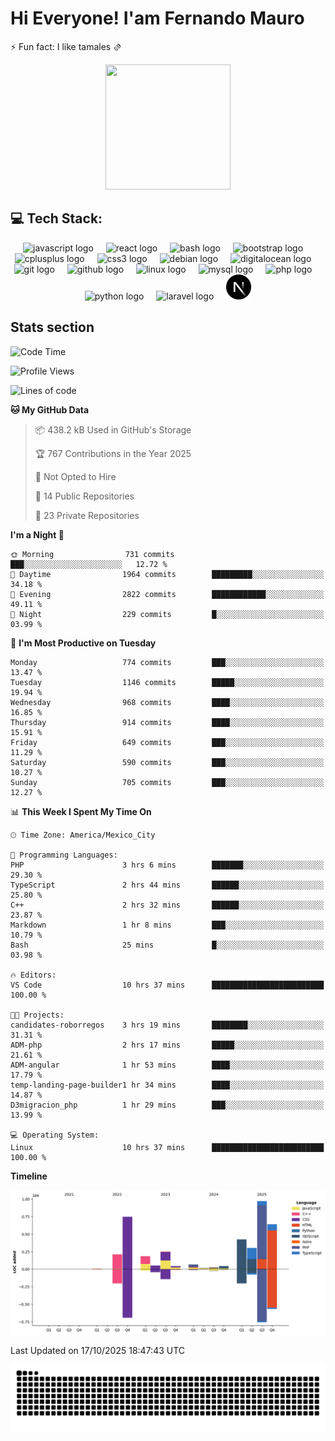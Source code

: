 <h1>Hi Everyone! I'am Fernando Mauro </h1>
<p>⚡ Fun fact: I like tamales 🫔</p>

<div align="center">
  <img height="200" width="200" src="https://c.tenor.com/D9bWSaEUuwoAAAAC/tenor.gif"  />
</div>

## 💻 Tech Stack:
<div align="center">
  <img src="https://cdn.jsdelivr.net/gh/devicons/devicon/icons/javascript/javascript-original.svg" height="40" width="40" alt="javascript logo"  />
  <img width="12" />
  <img src="https://cdn.jsdelivr.net/gh/devicons/devicon/icons/react/react-original.svg" height="40" width="40" alt="react logo"  />
  <img width="12" />
  <img src="https://cdn.jsdelivr.net/gh/devicons/devicon/icons/bash/bash-original.svg" height="40" width="40" alt="bash logo"  />
  <img width="12" />
  <img src="https://cdn.jsdelivr.net/gh/devicons/devicon/icons/bootstrap/bootstrap-original.svg" height="40" width="40" alt="bootstrap logo"  />
  <img width="12" />
  <img src="https://cdn.jsdelivr.net/gh/devicons/devicon/icons/cplusplus/cplusplus-original.svg" height="40" width="40" alt="cplusplus logo"  />
  <img width="12" />
  <img src="https://cdn.jsdelivr.net/gh/devicons/devicon/icons/css3/css3-original.svg" height="40" width="40" alt="css3 logo"  />
  <img width="12" />
  <img src="https://cdn.jsdelivr.net/gh/devicons/devicon/icons/debian/debian-original.svg" height="40" width="40" alt="debian logo"  />
  <img width="12" />
  <img src="https://cdn.jsdelivr.net/gh/devicons/devicon/icons/digitalocean/digitalocean-original.svg" height="40" width="40" alt="digitalocean logo"  />
  <img width="12" />
  <img src="https://cdn.jsdelivr.net/gh/devicons/devicon/icons/git/git-original.svg" height="40" width="40" alt="git logo"  />
  <img width="12" />
  <img src="https://cdn.jsdelivr.net/gh/devicons/devicon/icons/github/github-original.svg" height="40" width="40" alt="github logo"  />
  <img width="12" />
  <img src="https://cdn.jsdelivr.net/gh/devicons/devicon/icons/linux/linux-original.svg" height="40" width="40" alt="linux logo"  />
  <img width="12" />
  <img src="https://cdn.jsdelivr.net/gh/devicons/devicon/icons/mysql/mysql-original.svg" height="40" width="40" alt="mysql logo"  />
  <img width="12" />
  <img src="https://cdn.jsdelivr.net/gh/devicons/devicon/icons/php/php-original.svg" height="40" width="40" alt="php logo"  />
  <img width="12" />
  <img src="https://cdn.jsdelivr.net/gh/devicons/devicon/icons/python/python-original.svg" height="40" width="40" alt="python logo"  />
  <img width="12" />
  <img src="https://upload.wikimedia.org/wikipedia/commons/thumb/9/9a/Laravel.svg/50px-Laravel.svg.png" height="40" width="40" alt="laravel logo"  />
  <img width="12" />
  <img src="https://raw.githubusercontent.com/devicons/devicon/ca28c779441053191ff11710fe24a9e6c23690d6/icons/nextjs/nextjs-original.svg" height="40" width="40" alt="Next js logo"  />
</div>

## Stats section
<!--START_SECTION:waka-->
![Code Time](http://img.shields.io/badge/Code%20Time-1%2C532%20hrs%2037%20mins-blue)

![Profile Views](http://img.shields.io/badge/Profile%20Views-4-blue)

![Lines of code](https://img.shields.io/badge/From%20Hello%20World%20I%27ve%20Written-4.0%20million%20lines%20of%20code-blue)

**🐱 My GitHub Data** 

> 📦 438.2 kB Used in GitHub's Storage 
 > 
> 🏆 767 Contributions in the Year 2025
 > 
> 🚫 Not Opted to Hire
 > 
> 📜 14 Public Repositories 
 > 
> 🔑 23 Private Repositories 
 > 
**I'm a Night 🦉** 

```text
🌞 Morning                731 commits         ███░░░░░░░░░░░░░░░░░░░░░░   12.72 % 
🌆 Daytime                1964 commits        █████████░░░░░░░░░░░░░░░░   34.18 % 
🌃 Evening                2822 commits        ████████████░░░░░░░░░░░░░   49.11 % 
🌙 Night                  229 commits         █░░░░░░░░░░░░░░░░░░░░░░░░   03.99 % 
```
📅 **I'm Most Productive on Tuesday** 

```text
Monday                   774 commits         ███░░░░░░░░░░░░░░░░░░░░░░   13.47 % 
Tuesday                  1146 commits        █████░░░░░░░░░░░░░░░░░░░░   19.94 % 
Wednesday                968 commits         ████░░░░░░░░░░░░░░░░░░░░░   16.85 % 
Thursday                 914 commits         ████░░░░░░░░░░░░░░░░░░░░░   15.91 % 
Friday                   649 commits         ███░░░░░░░░░░░░░░░░░░░░░░   11.29 % 
Saturday                 590 commits         ███░░░░░░░░░░░░░░░░░░░░░░   10.27 % 
Sunday                   705 commits         ███░░░░░░░░░░░░░░░░░░░░░░   12.27 % 
```


📊 **This Week I Spent My Time On** 

```text
🕑︎ Time Zone: America/Mexico_City

💬 Programming Languages: 
PHP                      3 hrs 6 mins        ███████░░░░░░░░░░░░░░░░░░   29.30 % 
TypeScript               2 hrs 44 mins       ██████░░░░░░░░░░░░░░░░░░░   25.80 % 
C++                      2 hrs 32 mins       ██████░░░░░░░░░░░░░░░░░░░   23.87 % 
Markdown                 1 hr 8 mins         ███░░░░░░░░░░░░░░░░░░░░░░   10.79 % 
Bash                     25 mins             █░░░░░░░░░░░░░░░░░░░░░░░░   03.98 % 

🔥 Editors: 
VS Code                  10 hrs 37 mins      █████████████████████████   100.00 % 

🐱‍💻 Projects: 
candidates-roborregos    3 hrs 19 mins       ████████░░░░░░░░░░░░░░░░░   31.31 % 
ADM-php                  2 hrs 17 mins       █████░░░░░░░░░░░░░░░░░░░░   21.61 % 
ADM-angular              1 hr 53 mins        ████░░░░░░░░░░░░░░░░░░░░░   17.79 % 
temp-landing-page-builder1 hr 34 mins        ████░░░░░░░░░░░░░░░░░░░░░   14.87 % 
D3migracion_php          1 hr 29 mins        ███░░░░░░░░░░░░░░░░░░░░░░   13.99 % 

💻 Operating System: 
Linux                    10 hrs 37 mins      █████████████████████████   100.00 % 
```

**Timeline**

![Lines of Code chart](https://raw.githubusercontent.com/Fernando-Mauro/Fernando-Mauro/master/assets/bar_graph.png)


 Last Updated on 17/10/2025 18:47:43 UTC
<!--END_SECTION:waka-->

<img src="https://raw.githubusercontent.com/fernando-mauro/fernando-mauro/output/snake.svg" alt="Snake animation" />
